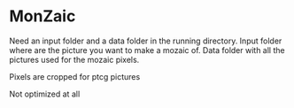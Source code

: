 # MonZaic

Need an input folder and a data folder in the running directory.
Input folder where are the picture you want to make a mozaic of.
Data folder with all the pictures used for the mozaic pixels.

Pixels are cropped for ptcg pictures

Not optimized at all
